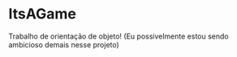 # ItsAGame
Trabalho de orientação de objeto! (Eu possivelmente estou sendo ambicioso demais nesse projeto)
